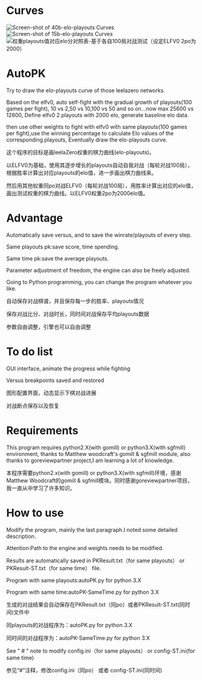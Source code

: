 # Curves
![Screen-shot of 40b-elo-playouts Curves](https://github.com/guitanj/AutoPK/blob/master/curves/40b-elo-playoutsCurve-updateTo215.jpg "Screen-shot of 40b-elo-playouts Curves")
![Screen-shot of 15b-elo-playouts Curves](https://github.com/guitanj/AutoPK/blob/master/curves/15b-elo-playoutsCurve-update157-990.jpg "Screen-shot of 15b-elo-playouts Curves")
![权重playouts值对应elo分对照表-基于各自100局对战测试（设定ELFV0 2po为2000）](https://github.com/guitanj/AutoPK/blob/master/elo/playoutsVSEloList-update215.jpg "playouts vs elo list")

# AutoPK
Try to draw the elo-playouts curve of those leelazero networks.

Based on the elfv0, auto self-fight with the gradual growth of playouts(100 games per fight), 10 vs 2,50 vs 10,100 vs 50 and so on...now max 25600 vs 12800, Define elfv0 2 playouts with 2000 elo, generate baseline elo data.

then use other weights to fight with elfv0 with same playouts(100 games per fight),use the winning percentage to calculate Elo values of the corresponding playouts, Eventually draw the elo-playouts curve.

这个程序的目标是画leelaZero权重的棋力曲线(elo-playouts)。

以ELFV0为基础，使用其逐步增长的playouts自动自我对战（每轮对战100局），根据胜率计算出对应playouts的elo值，进一步画出棋力曲线来。

然后用其他权重同po对战ELFV0（每轮对战100局），用胜率计算出对应的elo值，画出测试权重的棋力曲线。以ELFV0权重2po为2000elo值。

# Advantage
Automatically save versus, and to save the winrate/playouts of every step.

Same playouts pk:save score, time spending.

Same time pk:save the average playouts.

Parameter adjustment of freedom, the engine can also be freely adjusted.

Going to Python programming, you can change the program whatever you like.

自动保存对战棋谱，并且保存每一步的胜率、playouts情况

保存对战比分、对战时长，同时间对战保存平均playouts数据

参数自由调整，引擎也可以自由调整

# To do list
GUI interface, animate the progress while fighting

Versus breakpoints saved and restored

图形配置界面，动态显示下棋对战进展

对战断点保存以及恢复

# Requirements
This program requires python2.X(with gomill) or python3.X(with sgfmill) environment, thanks to Matthew woodcraft's gomill & sgfmill module, also thanks to goreviewpartner project,I am learning a lot of knowledge.

本程序需要python2.x(with gomill) or python3.X(with sgfmill)环境，感谢Matthew Woodcraft的gomill & sgfmill模块。同时感谢goreviewpartner项目，我一直从中学习了许多知识。

# How to use
Modify the program, mainly the last paragraph.I noted some detailed description. 

Attention:Path to the engine and weights needs to be modified.

Results are automatically saved in PKResult.txt（for same playouts） or PKResult-ST.txt（for same time） file.

Program with same playouts:autoPK.py for python 3.X

Program with same time:autoPK-SameTime.py for python 3.X

生成的对战结果会自动保存在PKResult.txt（同po）或者PKResult-ST.txt(同时间)文件中

同playouts的对战程序为：autoPK.py for python 3.X

同时间的对战程序为：autoPK-SameTime.py for python 3.X

See " # " note to modify config.ini（for same playouts） or config-ST.ini(for same time)

参见“#”注释，修改config.ini（同po） 或者 config-ST.ini(同时间)
